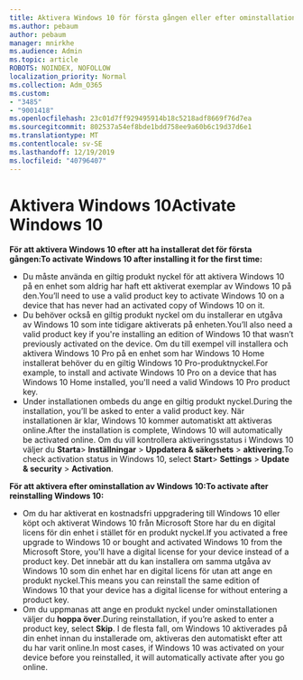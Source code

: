 ```yaml
---
title: Aktivera Windows 10 för första gången eller efter ominstallation
ms.author: pebaum
author: pebaum
manager: mnirkhe
ms.audience: Admin
ms.topic: article
ROBOTS: NOINDEX, NOFOLLOW
localization_priority: Normal
ms.collection: Adm_O365
ms.custom:
- "3485"
- "9001418"
ms.openlocfilehash: 23c01d7ff929495914b18c5218adf8669f76d7ea
ms.sourcegitcommit: 802537a54ef8bde1bdd758ee9a60b6c19d37d6e1
ms.translationtype: MT
ms.contentlocale: sv-SE
ms.lasthandoff: 12/19/2019
ms.locfileid: "40796407"
---
```

# <a name="activate-windows-10"></a><span data-ttu-id="71052-102">Aktivera Windows 10</span><span class="sxs-lookup"><span data-stu-id="71052-102">Activate Windows 10</span></span>

<span data-ttu-id="71052-103">**För att aktivera Windows 10 efter att ha installerat det för första gången:**</span><span class="sxs-lookup"><span data-stu-id="71052-103">**To activate Windows 10 after installing it for the first time:**</span></span>

- <span data-ttu-id="71052-104">Du måste använda en giltig produkt nyckel för att aktivera Windows 10 på en enhet som aldrig har haft ett aktiverat exemplar av Windows 10 på den.</span><span class="sxs-lookup"><span data-stu-id="71052-104">You’ll need to use a valid product key to activate Windows 10 on a device that has never had an activated copy of Windows 10 on it.</span></span>
- <span data-ttu-id="71052-105">Du behöver också en giltig produkt nyckel om du installerar en utgåva av Windows 10 som inte tidigare aktiverats på enheten.</span><span class="sxs-lookup"><span data-stu-id="71052-105">You’ll also need a valid product key if you're installing an edition of Windows 10 that wasn’t previously activated on the device.</span></span> <span data-ttu-id="71052-106">Om du till exempel vill installera och aktivera Windows 10 Pro på en enhet som har Windows 10 Home installerat behöver du en giltig Windows 10 Pro-produktnyckel.</span><span class="sxs-lookup"><span data-stu-id="71052-106">For example, to install and activate Windows 10 Pro on a device that has Windows 10 Home installed, you'll need a valid Windows 10 Pro product key.</span></span>
- <span data-ttu-id="71052-107">Under installationen ombeds du ange en giltig produkt nyckel.</span><span class="sxs-lookup"><span data-stu-id="71052-107">During the installation, you’ll be asked to enter a valid product key.</span></span> <span data-ttu-id="71052-108">När installationen är klar, Windows 10 kommer automatiskt att aktiveras online.</span><span class="sxs-lookup"><span data-stu-id="71052-108">After the installation is complete, Windows 10 will automatically be activated online.</span></span> <span data-ttu-id="71052-109">Om du vill kontrollera aktiveringsstatus i Windows 10 väljer du **Starta**> **Inställningar** > **Uppdatera & säkerhets** > **aktivering**.</span><span class="sxs-lookup"><span data-stu-id="71052-109">To check activation status in Windows 10, select **Start**> **Settings** > **Update & security** > **Activation**.</span></span>

<span data-ttu-id="71052-110">**För att aktivera efter ominstallation av Windows 10:**</span><span class="sxs-lookup"><span data-stu-id="71052-110">**To activate after reinstalling Windows 10:**</span></span>

- <span data-ttu-id="71052-111">Om du har aktiverat en kostnadsfri uppgradering till Windows 10 eller köpt och aktiverat Windows 10 från Microsoft Store har du en digital licens för din enhet i stället för en produkt nyckel.</span><span class="sxs-lookup"><span data-stu-id="71052-111">If you activated a free upgrade to Windows 10 or bought and activated Windows 10 from the Microsoft Store, you'll have a digital license for your device instead of a product key.</span></span> <span data-ttu-id="71052-112">Det innebär att du kan installera om samma utgåva av Windows 10 som din enhet har en digital licens för utan att ange en produkt nyckel.</span><span class="sxs-lookup"><span data-stu-id="71052-112">This means you can reinstall the same edition of Windows 10 that your device has a digital license for without entering a product key.</span></span>
- <span data-ttu-id="71052-113">Om du uppmanas att ange en produkt nyckel under ominstallationen väljer du **hoppa över**.</span><span class="sxs-lookup"><span data-stu-id="71052-113">During reinstallation, if you’re asked to enter a product key, select **Skip**.</span></span> <span data-ttu-id="71052-114">I de flesta fall, om Windows 10 aktiverades på din enhet innan du installerade om, aktiveras den automatiskt efter att du har varit online.</span><span class="sxs-lookup"><span data-stu-id="71052-114">In most cases, if Windows 10 was activated on your device before you reinstalled, it will automatically activate after you go online.</span></span>

